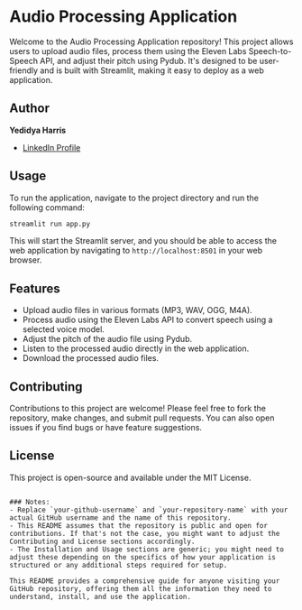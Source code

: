 # Audio Processing Application

Welcome to the Audio Processing Application repository! This project allows users to upload audio files, process them using the Eleven Labs Speech-to-Speech API, and adjust their pitch using Pydub. It's designed to be user-friendly and is built with Streamlit, making it easy to deploy as a web application.

## Author

**Yedidya Harris**

- [LinkedIn Profile](https://www.linkedin.com/in/yedidya-harris/)

## Usage

To run the application, navigate to the project directory and run the following command:

```bash
streamlit run app.py
```

This will start the Streamlit server, and you should be able to access the web application by navigating to `http://localhost:8501` in your web browser.

## Features

- Upload audio files in various formats (MP3, WAV, OGG, M4A).
- Process audio using the Eleven Labs API to convert speech using a selected voice model.
- Adjust the pitch of the audio file using Pydub.
- Listen to the processed audio directly in the web application.
- Download the processed audio files.

## Contributing

Contributions to this project are welcome! Please feel free to fork the repository, make changes, and submit pull requests. You can also open issues if you find bugs or have feature suggestions.

## License

This project is open-source and available under the MIT License.
```

### Notes:
- Replace `your-github-username` and `your-repository-name` with your actual GitHub username and the name of this repository.
- This README assumes that the repository is public and open for contributions. If that's not the case, you might want to adjust the Contributing and License sections accordingly.
- The Installation and Usage sections are generic; you might need to adjust these depending on the specifics of how your application is structured or any additional steps required for setup.

This README provides a comprehensive guide for anyone visiting your GitHub repository, offering them all the information they need to understand, install, and use the application.
